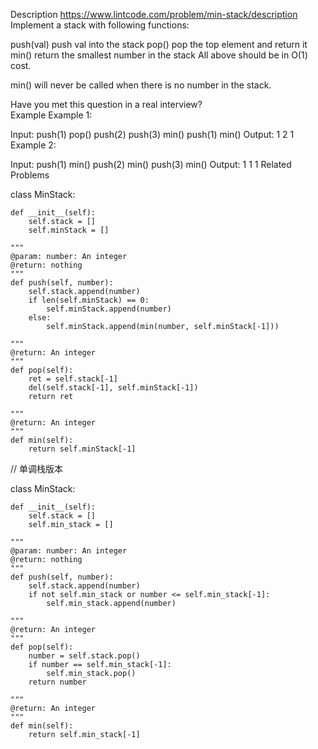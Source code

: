 Description
https://www.lintcode.com/problem/min-stack/description
Implement a stack with following functions:

push(val) push val into the stack
pop() pop the top element and return it
min() return the smallest number in the stack
All above should be in O(1) cost.

min() will never be called when there is no number in the stack.

Have you met this question in a real interview?  
Example
Example 1:

Input:
  push(1)
  pop()
  push(2)
  push(3)
  min()
  push(1)
  min()
Output:
  1
  2
  1
Example 2:

Input:
  push(1)
  min()
  push(2)
  min()
  push(3)
  min()
Output:
  1
  1
  1
Related Problems

class MinStack:
    
    def __init__(self):
        self.stack = []
        self.minStack = []

    """
    @param: number: An integer
    @return: nothing
    """
    def push(self, number):
        self.stack.append(number)
        if len(self.minStack) == 0:
            self.minStack.append(number)
        else:
            self.minStack.append(min(number, self.minStack[-1]))

    """
    @return: An integer
    """
    def pop(self):
        ret = self.stack[-1]
        del(self.stack[-1], self.minStack[-1])
        return ret

    """
    @return: An integer
    """
    def min(self):
        return self.minStack[-1]

// 单调栈版本

class MinStack:
    
    def __init__(self):
        self.stack = []
        self.min_stack = []

    """
    @param: number: An integer
    @return: nothing
    """
    def push(self, number):
        self.stack.append(number)
        if not self.min_stack or number <= self.min_stack[-1]:
            self.min_stack.append(number)

    """
    @return: An integer
    """
    def pop(self):
        number = self.stack.pop()
        if number == self.min_stack[-1]:
            self.min_stack.pop()
        return number
        
    """
    @return: An integer
    """
    def min(self):
        return self.min_stack[-1]
